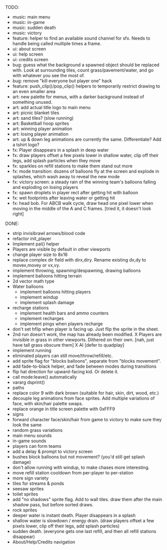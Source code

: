 TODO:
- music: main menu
- music: in-game
- music: sudden death
- music: victory
- feature: helper to find an available sound channel for sfx. Needs to handle being called multiple times a frame.
- ui: about screen
- ui: help screen
- ui: credits screen
- bug: guess what the background a spawned object should be replaced with. Look at surrounding tiles, count grass/pavement/water, and go with whatever you see the most of.
- bug: remove "kill everyone but player one" hack
- feature: push_clip()/pop_clip() helpers to temporarily restrict drawing to an even smaller area
- art: new palette for menus, with a darker background instead of something unused.
- art: add actual title logo to main menu
- art: picnic blanket tiles
- art: sand tiles? (slow running)
- art: Basketball hoop sprites
- art: winning player animation
- art: losing player animation
- art: up & down leg animations are currently the same. Differentiate? Add a tshirt logo?
- fx: Player disappears in a splash in deep water
- fx: draw players offset a few pixels lower in shallow water, clip off their legs, add splash particles when they move
- fx: sparkles on refill stations to make them stand out more
- fx: mode transition: dozens of balloons fly at the screen and explode in splashes, which wash away to reveal the new mode
- fx: victory screen: a steady rain of the winning team's balloons falling and exploding on losing players
- fx: spawn droplets in player rect after getting hit with balloon
- fx: wet footprints after leaving water or getting hit
- fx: head bob. For ABCB walk cycle, draw head one pixel lower when moving in the middle of the A and C frames. [tried it, it doesn't look right]
  
DONE:
* strip invisibrawl arrows/blood code
* refactor init_player
* Implement pal() helper
* Players are visible by default in other viewports
* change player size to 8x16
* replace complex dir field with dirx,diry. Rename existing dx,dy to movex,movey or vx,vy.
* implement throwing, spawning/despawning, drawing balloons
* implement balloons hitting terrain
* 2d vector math type
* Water balloons
  * implement balloons hitting players
  * implement windup
  * implement splash damage
* recharge stations
  * implement health bars and ammo counters
  * implement recharges
  * implement pings when players recharge
* don't set hflip when player is facing up. Just flip the sprite in the sheet.
* 2nd run doesn't work, the map has already been modified.
X Players are invisible in grass in other viewports. Dithered on their own. [nah, just have tall grass obscure them]
X AI [defer to quadplay]
* implement running
* eliminated players can still move/throw/refill/etc.
* add sprite flag for "blocks balloons", separate from "blocks movement".
* add fade-to-black helper, and fade between modes during transitions
* flip hat direction for upward-facing kid. Or delete it.
* call mode:leave() automatically
* vararg dsprint()
* paths
* replace color 9 with dark brown (suitable for hair, skin, dirt, wood, etc.)
* decouple leg animations from face sprites. Add multiple variations of face, with skin/hair palette swaps.
* replace orange in title screen palette with 0xFFF9
* signs
* forward character face/skin/hair from game to victory to make sure they look the same
* random grass variations
* main menu sounds
* in-game sounds
* players can form teams
* add a delay & prompt to victory screen
* bushes block balloons but not movement? (you'd still get splash damage)
* don't allow running with windup, to make chases more interesting.
* move refill station cooldown from per-player to per-station
* more sign variety
* tiles for streams & ponds
* seesaw sprites
* toilet sprites
* add "no shadows" sprite flag. Add to wall tiles. draw them after the main shadow pass, but before sorted draws.
* rock sprites
* deeper water is instant death. Player disappears in a splash
* shallow water is slowdown / energy drain. (draw players offset a few pixels lower, clip off their legs, add splash particles)
* sudden death. (everyone gets one last refill, and then all refill stations disappear)
* About/Help/Credits navigation